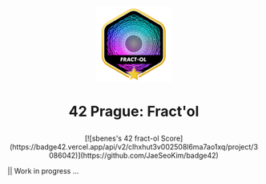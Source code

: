 <p align="center">
  <img src="0_resources/fract-olm.png" />
</p>

# <p align="center">42 Prague: Fract'ol</p>
<p align="center">[![sbenes's 42 fract-ol Score](https://badge42.vercel.app/api/v2/clhxhut3v002508l6ma7ao1xq/project/3086042)](https://github.com/JaeSeoKim/badge42)</p>
|| Work in progress ...
